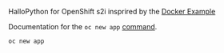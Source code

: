 HalloPython for OpenShift s2i insprired by the [Docker Example](https://docs.docker.com/compose/gettingstarted/)   

Documentation for the `oc new app` [command](https://docs.openshift.com/container-platform/3.11/dev_guide/application_lifecycle/new_app.html).


    oc new app 